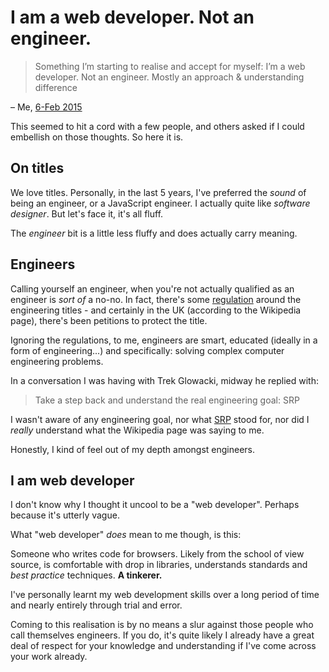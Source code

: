 # I am a web developer. Not an engineer.

> Something I’m starting to realise and accept for myself: I’m a web developer. Not an engineer. Mostly an approach & understanding difference

– Me, [6-Feb 2015](https://twitter.com/rem/status/563708407337996288)

This seemed to hit a cord with a few people, and others asked if I could embellish on those thoughts. So here it is.

<!--more-->

## On titles

We love titles. Personally, in the last 5 years, I've preferred the *sound* of being an engineer, or a JavaScript engineer. I actually quite like *software designer*. But let's face it, it's all fluff.

The *engineer* bit is a little less fluffy and does actually carry meaning.

## Engineers

Calling yourself an engineer, when you're not actually qualified as an engineer is *sort of* a no-no. In fact, there's some [regulation](http://en.wikipedia.org/wiki/Engineer#Regulation) around the engineering titles - and certainly in the UK (according to the Wikipedia page), there's been petitions to protect the title.

Ignoring the regulations, to me, engineers are smart, educated (ideally in a form of engineering...) and specifically: solving complex computer engineering problems.

In a conversation I was having with Trek Glowacki, midway he replied with:

> Take a step back and understand the real engineering goal: SRP

I wasn't aware of any engineering goal, nor what [SRP](http://en.wikipedia.org/wiki/Single_responsibility_principle) stood for, nor did I *really* understand what the Wikipedia page was saying to me.

Honestly, I kind of feel out of my depth amongst engineers.

## I am web developer

I don't know why I thought it uncool to be a "web developer". Perhaps because it's utterly vague.

What "web developer" *does* mean to me though, is this:

Someone who writes code for browsers. Likely from the school of view source, is comfortable with drop in libraries, understands standards and *best practice* techniques. **A tinkerer.**

I've personally learnt my web development skills over a long period of time and nearly entirely through trial and error.

Coming to this realisation is by no means a slur against those people who call themselves engineers. If you do, it's quite likely I already have a great deal of respect for your knowledge and understanding if I've come across your work already.
